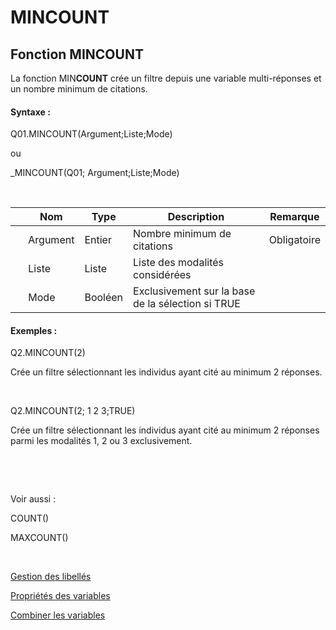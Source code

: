 # MINCOUNT

## Fonction MINCOUNT

La fonction MIN**COUNT** crée un filtre depuis une variable multi-réponses et un nombre minimum de citations.&nbsp;

#### Syntaxe :&nbsp;

Q01.MINCOUNT(Argument;Liste;Mode)

ou

\_MINCOUNT(Q01; Argument;Liste;Mode)

&nbsp;

| &nbsp; | **Nom** |**Type**|**Description**|**Remarque** |
| --- | --- | --- | --- | --- |
| &nbsp; | Argument | Entier | Nombre minimum de citations | Obligatoire |
| &nbsp; | Liste | Liste | Liste des modalités considérées | &nbsp; |
| &nbsp; | Mode | Booléen | Exclusivement sur la base de la sélection si TRUE | &nbsp; |


#### Exemples :

Q2.MINCOUNT(2)

Crée un filtre sélectionnant les individus ayant cité au minimum 2 réponses.

&nbsp;

Q2.MINCOUNT(2; 1 2 3;TRUE)

Crée un filtre sélectionnant les individus ayant cité au minimum 2 réponses parmi les modalités 1, 2 ou 3 exclusivement.

&nbsp;

&nbsp;

Voir aussi :&nbsp;

COUNT()&nbsp;

MAXCOUNT()

&nbsp;

[Gestion des libellés](<Gererleslibelleslestextes1.md>)

[Propriétés des variables](<Modifierlesproprietesdesvariable.md>)

[Combiner les variables](<Combinerlesvariables1.md>)